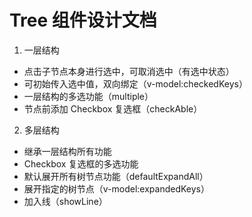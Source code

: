 # Tree 组件设计文档

1. 一层结构

- 点击子节点本身进行选中，可取消选中（有选中状态）
- 可初始传入选中值，双向绑定（v-model:checkedKeys）
- 一层结构的多选功能（multiple）
- 节点前添加 Checkbox 复选框（checkAble）

2. 多层结构

- 继承一层结构所有功能
- Checkbox 复选框的多选功能
- 默认展开所有树节点功能（defaultExpandAll）
- 展开指定的树节点（v-model:expandedKeys）
- 加入线（showLine）
